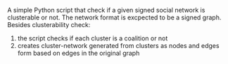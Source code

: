 A simple Python script that check if a given signed social network is clusterable or not. The network format is excpected to be a signed graph.
Besides clusterability check:
  1. the script checks if each cluster is a coalition or not
  2. creates  cluster-network generated from clusters as nodes and edges form based on edges in the original graph
